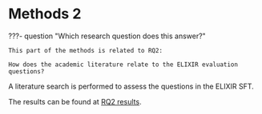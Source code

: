# Methods 2

???- question "Which research question does this answer?"

    This part of the methods is related to RQ2:

    How does the academic literature relate to the ELIXIR evaluation questions?

A literature search is performed to assess the questions in the ELIXIR SFT.

The results can be found at [RQ2 results](results_2.md).

<!-- markdownlint-disable MD013 --><!-- Headings cannot be split up over lines, hence will break 80 characters per line -->

